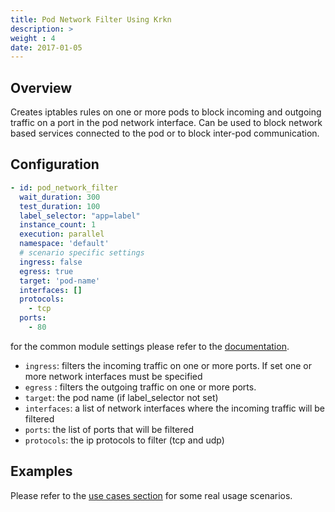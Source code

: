 ```yaml
---
title: Pod Network Filter Using Krkn
description: >
weight : 4
date: 2017-01-05
---
```


## Overview

Creates iptables rules on one or more pods to block incoming and outgoing traffic on a port in the pod network interface. Can be used to block network based services connected to the pod or to block inter-pod communication.

## Configuration 

```yaml
- id: pod_network_filter
  wait_duration: 300
  test_duration: 100
  label_selector: "app=label"
  instance_count: 1
  execution: parallel
  namespace: 'default'
  # scenario specific settings
  ingress: false
  egress: true
  target: 'pod-name'
  interfaces: []
  protocols:
    - tcp
  ports:
    - 80
```

for the common module settings please refer to the [documentation](docs/scenarios/network-chaos-ng-scenarios/network-chaos-ng-scenarios-api/#basenetworkchaosconfig-base-module-configuration).

- `ingress`: filters the incoming traffic on one or more ports. If set one or more network interfaces must be specified
- `egress` : filters the outgoing traffic on one or more ports.
- `target`: the pod name (if label_selector not set)
- `interfaces`: a list of network interfaces where the incoming traffic will be filtered
- `ports`: the list of ports that will be filtered
- `protocols`: the ip protocols to filter (tcp and udp)

## Examples

Please refer to the [use cases section](use-cases.md) for some real usage scenarios.

